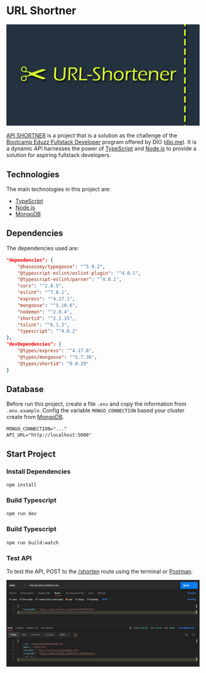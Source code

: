 # URL Shortner

![url-shortner](img/utl-shortner.png)

[API SHORTNER](https://github.com/Matheus1714/url-shortner) is a project that is a solution as the challenge of the [Bootcamp Eduzz Fullstack Developer](https://www.dio.me/bootcamp/eduzz-fullstack-developer) program offered by DIO ([dio.me](https://web.dio.me/)). It is a dynamic API harnesses the power of [TypeScript](https://www.typescriptlang.org/) and [Node.js](https://nodejs.org/) to provide a solution for aspiring fullstack developers.

## Technologies

The main technologies in this project are:

* [TypeScript](https://www.typescriptlang.org/)
* [Node.js](https://nodejs.org/)
* [MongoDB](https://www.mongodb.com/)

## Dependencies

The dependencies used are:

```json
"dependencies": {
    "@hasezoey/typegoose": "^5.9.2",
    "@typescript-eslint/eslint-plugin": "^4.0.1",
    "@typescript-eslint/parser": "^4.0.1",
    "cors": "^2.8.5",
    "eslint": "^7.8.1",
    "express": "^4.17.1",
    "mongoose": "^5.10.6",
    "nodemon": "^2.0.4",
    "shortid": "^2.2.15",
    "tslint": "^6.1.3",
    "typescript": "^4.0.2"
},
"devDependencies": {
    "@types/express": "^4.17.8",
    "@types/mongoose": "^5.7.36",
    "@types/shortid": "0.0.29"
}
```

## Database

Before run this project, create a file `.env` and copy the information from `.env.example`. Config the variable `MONGO_CONNECTION` based your cluster create from [MongoDB](https://www.mongodb.com/).

```env
MONGO_CONNECTION="..."
API_URL="http://localhost:5000"
```

## Start Project

### Install Dependencies

```shell
npm install
```

### Build Typescript

```shell
npm run dev
```

### Build Typescript

```shell
npm run build:watch
```

### Test API

To test the API, POST to the [/shorten](http://localhost:5000/shorten) route using the terminal or [Postman](https://www.postman.com/).

![test-postman](img/test-postman.png)